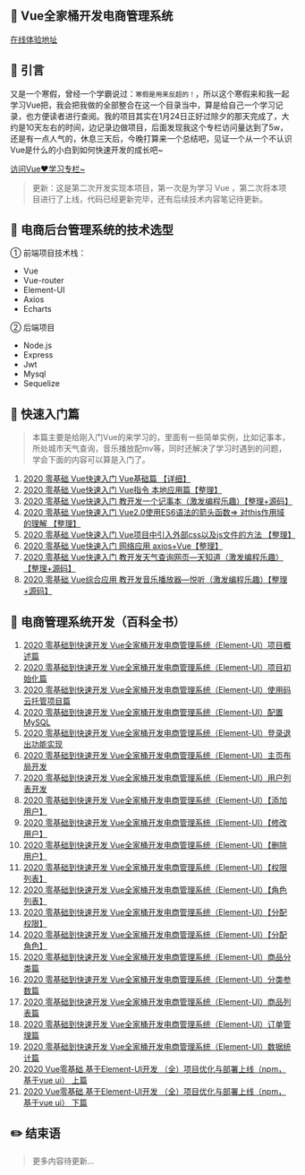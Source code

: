 ## :pushpin: Vue全家桶开发电商管理系统

<a href="https://bestvueshop.netlify.app/#/login">在线体验地址</a>



## :rice_scene: 引言
又是一个寒假，曾经一个学霸说过：`寒假是用来反超的！`，所以这个寒假来和我一起学习Vue把，我会把我做的全部整合在这一个目录当中，算是给自己一个学习记录，也方便读者进行查阅。我的项目其实在1月24日正好过除夕的那天完成了，大约是10天左右的时间，边记录边做项目，后面发现我这个专栏访问量达到了5w，还是有一点人气的，休息三天后，今晚打算来一个总结吧，见证一个从一个不认识Vue是什么的小白到如何快速开发的成长吧~

 <a href="https://blog.csdn.net/weixin_42429718/category_9656024.html"> 访问Vue❤学习专栏~</a>

>更新：这是第二次开发实现本项目，第一次是为学习 Vue ，第二次将本项目进行了上线，代码已经更新完毕，还有后续技术内容笔记待更新。

## :christmas_tree: 电商后台管理系统的技术选型
① 前端项目技术栈：
- Vue
- Vue-router
- Element-UI
- Axios
- Echarts

② 后端项目
- Node.js
- Express
- Jwt
- Mysql
- Sequelize

## :balloon: 快速入门篇
>本篇主要是给刚入门Vue的来学习的，里面有一些简单实例，比如记事本，所处城市天气查询，音乐播放配mv等，同时还解决了学习时遇到的问题，学会下面的内容可以算是入门了。

 1. <a href="https://blog.csdn.net/weixin_42429718/article/details/103952917">2020 零基础 Vue快速入门 Vue基础篇 【详细】</a>
 2. <a href="https://blog.csdn.net/weixin_42429718/article/details/103957276">2020 零基础 Vue快速入门 Vue指令 本地应用篇【整理】</a>
 3. <a href="https://blog.csdn.net/weixin_42429718/article/details/103964103">2020 零基础 Vue快速入门 教开发一个记事本（激发编程乐趣）【整理+源码】</a>
 4. <a href="https://blog.csdn.net/weixin_42429718/article/details/103969483">2020 零基础 Vue快速入门 Vue2.0使用ES6语法的箭头函数=> 对this作用域的理解 【整理】</a>
 5. <a href="https://blog.csdn.net/weixin_42429718/article/details/103969923">2020 零基础 Vue快速入门 Vue项目中引入外部css以及js文件的方法 【整理】</a>
 6. <a href="https://blog.csdn.net/weixin_42429718/article/details/103967761">2020 零基础 Vue快速入门 网络应用 axios+Vue【整理】</a>
 7. <a href="https://blog.csdn.net/weixin_42429718/article/details/103972240">2020 零基础 Vue快速入门 教开发天气查询网页—天知道（激发编程乐趣）【整理+源码】</a>
 8. <a href="https://blog.csdn.net/weixin_42429718/article/details/103974082">2020 零基础 Vue综合应用 教开发音乐播放器—悦听（激发编程乐趣）【整理+源码】</a>

## :closed_book: 电商管理系统开发（百科全书）

 1. <a href="https://blog.csdn.net/weixin_42429718/article/details/103983409">2020 零基础到快速开发 Vue全家桶开发电商管理系统（Element-UI）项目概述篇</a>
 2. <a href="https://blog.csdn.net/weixin_42429718/article/details/103983723">2020 零基础到快速开发 Vue全家桶开发电商管理系统（Element-UI）项目初始化篇</a>
 3. <a href="https://blog.csdn.net/weixin_42429718/article/details/103990497">2020 零基础到快速开发 Vue全家桶开发电商管理系统（Element-UI）使用码云托管项目篇</a>
 4. <a href="https://blog.csdn.net/weixin_42429718/article/details/103995613">2020 零基础到快速开发 Vue全家桶开发电商管理系统（Element-UI）配置MySQL</a>
 5. <a href="https://blog.csdn.net/weixin_42429718/article/details/103996682">2020 零基础到快速开发 Vue全家桶开发电商管理系统（Element-UI）登录退出功能实现</a>
 6. <a  href="https://blog.csdn.net/weixin_42429718/article/details/104012018">2020 零基础到快速开发 Vue全家桶开发电商管理系统（Element-UI）主页布局开发</a>
 7. <a href="https://blog.csdn.net/weixin_42429718/article/details/104018448">2020 零基础到快速开发 Vue全家桶开发电商管理系统（Element-UI）用户列表开发</a>
 8. <a href="https://blog.csdn.net/weixin_42429718/article/details/104023786">2020 零基础到快速开发 Vue全家桶开发电商管理系统（Element-UI）【添加用户】</a>
 9. <a href="https://blog.csdn.net/weixin_42429718/article/details/104024379">2020 零基础到快速开发 Vue全家桶开发电商管理系统（Element-UI）【修改用户】</a>
 10. <a href="https://blog.csdn.net/weixin_42429718/article/details/104031033">2020 零基础到快速开发 Vue全家桶开发电商管理系统（Element-UI）【删除用户】</a> 
 11. <a href="https://blog.csdn.net/weixin_42429718/article/details/104031835">2020 零基础到快速开发 Vue全家桶开发电商管理系统（Element-UI）【权限列表】</a>
 12. <a href="https://blog.csdn.net/weixin_42429718/article/details/104033075">2020 零基础到快速开发 Vue全家桶开发电商管理系统（Element-UI）【角色列表】</a>
 13. <a href="https://blog.csdn.net/weixin_42429718/article/details/104044038">2020 零基础到快速开发 Vue全家桶开发电商管理系统（Element-UI）【分配权限】</a>
 14. <a href="https://blog.csdn.net/weixin_42429718/article/details/104044630">2020 零基础到快速开发 Vue全家桶开发电商管理系统（Element-UI）【分配角色】</a>
 15. <a href="https://blog.csdn.net/weixin_42429718/article/details/104045709">2020 零基础到快速开发 Vue全家桶开发电商管理系统（Element-UI）商品分类篇</a>
 16. <a href="https://blog.csdn.net/weixin_42429718/article/details/104056728">2020 零基础到快速开发 Vue全家桶开发电商管理系统（Element-UI）分类参数篇</a>
 17. <a href="https://blog.csdn.net/weixin_42429718/article/details/104063899">2020 零基础到快速开发 Vue全家桶开发电商管理系统（Element-UI）商品列表篇</a>
 18. <a href="https://blog.csdn.net/weixin_42429718/article/details/104077321">2020 零基础到快速开发 Vue全家桶开发电商管理系统（Element-UI）订单管理篇</a>
 19. <a href="https://blog.csdn.net/weixin_42429718/article/details/104078211">2020 零基础到快速开发 Vue全家桶开发电商管理系统（Element-UI）数据统计篇</a>
 20. <a href="https://blog.csdn.net/weixin_42429718/article/details/104079409">2020 Vue零基础 基于Element-UI开发 （全）项目优化与部署上线（npm，基于vue ui） 上篇</a>
 21. <a href="https://blog.csdn.net/weixin_42429718/article/details/104079909">2020 Vue零基础 基于Element-UI开发 （全）项目优化与部署上线（npm，基于vue ui） 下篇</a>
 

##  :pencil2: 结束语

>更多内容待更新...

